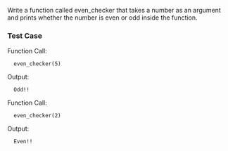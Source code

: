 Write a function called even_checker that takes a number as an argument and prints whether the number is even or odd inside the function.

### Test Case

Function Call:

```
  even_checker(5)
```

Output:

```
  Odd!!
```

Function Call:

```
  even_checker(2)
```

Output:

```
  Even!!
```
